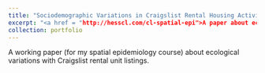 ```yaml
---
title: "Sociodemographic Variations in Craigslist Rental Housing Activity in King County, WA"
excerpt: "<a href = "http://hesscl.com/cl-spatial-epi">A paper about ecological variations with Craigslist rental unit listings.</a>"
collection: portfolio
---
```


A working paper (for my spatial epidemiology course) about ecological variations with Craigslist rental unit listings.